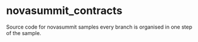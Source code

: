 # novasummit_contracts
Source code for novasummit samples every branch is organised in one step of the sample.

